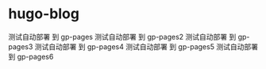 # hugo-blog

测试自动部署 到 gp-pages
测试自动部署 到 gp-pages2
测试自动部署 到 gp-pages3
测试自动部署 到 gp-pages4
测试自动部署 到 gp-pages5
测试自动部署 到 gp-pages6